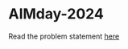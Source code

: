 # AIMday-2024

Read the problem statement [here](https://tch521.github.io/AIMday-2024/climatics-research-problem)